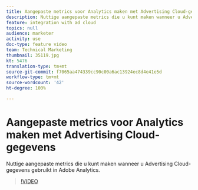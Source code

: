 ```yaml
---
title: Aangepaste metrics voor Analytics maken met Advertising Cloud-gegevens
description: Nuttige aangepaste metrics die u kunt maken wanneer u Advertising Cloud-gegevens gebruikt in Adobe Analytics.
feature: integration with ad cloud
topics: null
audience: marketer
activity: use
doc-type: feature video
team: Technical Marketing
thumbnail: 35119.jpg
kt: 5476
translation-type: tm+mt
source-git-commit: f7065aa474339cc90c00a6ac13924ec8d4e41e5d
workflow-type: tm+mt
source-wordcount: '42'
ht-degree: 100%

---
```



# Aangepaste metrics voor Analytics maken met Advertising Cloud-gegevens

Nuttige aangepaste metrics die u kunt maken wanneer u Advertising Cloud-gegevens gebruikt in Adobe Analytics.

>[!VIDEO](https://video.tv.adobe.com/v/35119/?quality=12&learn=on)
